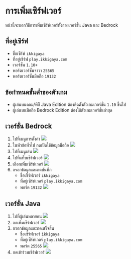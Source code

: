 # การเพิ่มเซิร์ฟเวอร์ 

หน้านี้จะบอกวิธีการเพิ่มเซิร์ฟเวอร์ทั้งสองเวอร์ชั่น Java และ Bedrock

## ที่อยู่เซิร์ฟ
- ชื่อเซิร์ฟ `ikkigaya`
- ที่อยู่เซิร์ฟ `play.ikkigaya.com`
- เวอร์ชั่น `1.10+`
- พอร์ตเวอร์ชั่นจาวา `25565`
- พอร์ตเวอร์ชั่นมือถือ `19132`

## ข้อกำหนดขั้นต่ำของตัวเกม
- ผู้เล่นบนคอม/พีซี Java Edition ต้องติดตั้งตัวเกมเวอร์ชั่น `1.10` ขึ้นไป
- ผู้เล่นบนมือถือ Bedrock Edition ต้องใช้ตัวเกมเวอร์ชั่นล่าสุด

## เวอร์ชั่น Bedrock
1. ไปที่เมนูการตั้งค่า
![](https://i.imgur.com/wSAuaBu.jpeg)
2. ในหัวข้อทั่วไป กดเปิดใช้ข้อมูลมือถือ
![](https://i.imgur.com/VwgV4fT.jpeg)
3. ไปที่เมนูเล่น
![](https://i.imgur.com/SHbUUpP.jpeg)
4. ไปที่แท็บเซิร์ฟเวอร์
![](https://i.imgur.com/DKHAJwN.jpeg)
5. เลือกเพิ่มเซิร์ฟเวอร์
![](https://i.imgur.com/rGQHkFX.jpeg)
6. กรอกข้อมูลและกดบันทึก
   - ชื่อเซิร์ฟเวอร์ `ikkigaya`
   - ที่อยู่เซิร์ฟเวอร์ `play.ikkigaya.com`
   - พอร์ต `19132`
![](https://i.imgur.com/bXgYioW.jpeg)

## เวอร์ชั่น Java
1. ไปที่ผู้เล่นหลายคน
![](https://i.imgur.com/mGo5p0P.png)
2. กดเพิ่มเซิร์ฟเวอร์
![](https://i.imgur.com/mVACAJX.png)
3. กรอกข้อมูลและกดเสร็จสิ้น
   - ชื่อเซิร์ฟเวอร์ `ikkigaya`
   - ที่อยู่เซิร์ฟเวอร์ `play.ikkigaya.com`
   - พอร์ต `25565`
![](https://i.imgur.com/GUTogb4.png)
4. กดเข้าร่วมเซิร์ฟเวอร์
![](https://i.imgur.com/FXIjZd1.png)

